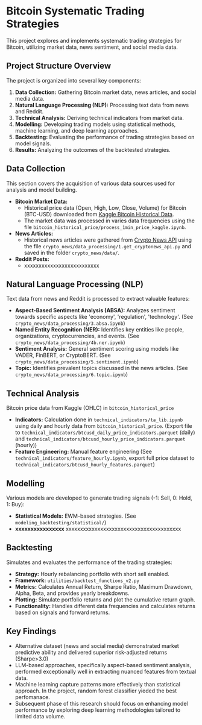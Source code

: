 # Bitcoin Systematic Trading Strategies

This project explores and implements systematic trading strategies for Bitcoin, utilizing market data, news sentiment, and social media data.

## Project Structure Overview

The project is organized into several key components:

1. **Data Collection:** Gathering Bitcoin market data, news articles, and social media data.
2. **Natural Language Processing (NLP):** Processing text data from news and Reddit.
3. **Technical Analysis:** Deriving technical indicators from market data.
4. **Modelling:** Developing trading models using statistical methods, machine learning, and deep learning approaches.
5. **Backtesting:** Evaluating the performance of trading strategies based on model signals.
6. **Results:** Analyzing the outcomes of the backtested strategies.

## Data Collection

This section covers the acquisition of various data sources used for analysis and model building.

* **Bitcoin Market Data:**
  * Historical price data (Open, High, Low, Close, Volume) for Bitcoin (BTC-USD) downloaded from [Kaggle Bitcoin Historical Data](https://www.kaggle.com/datasets/mczielinski/bitcoin-historical-data).
  * The market data was processed in varies data frequencies using the file `bitcoin_historical_price/process_1min_price_kaggle.ipynb`.
* **News Articles:**
  * Historical news articles were gathered from [Crypto News API](https://cryptonews-api.com/) using the file `crypto_news/data_processing/1.get_cryptonews_api.py` and saved in the folder `crypto_news/data/`.
* **Reddit Posts:**
  * xxxxxxxxxxxxxxxxxxxxxxxxxx

## Natural Language Processing (NLP)

Text data from news and Reddit is processed to extract valuable features:

* **Aspect-Based Sentiment Analysis (ABSA):** Analyzes sentiment towards specific aspects like 'economy', 'regulation', 'technology'. (See `crypto_news/data_processing/3.absa.ipynb`)
* **Named Entity Recognition (NER):** Identifies key entities like people, organizations, cryptocurrencies, and events. (See `crypto_news/data_processing/4b.ner.ipynb`)
* **Sentiment Analysis:** General sentiment scoring using models like VADER, FinBERT, or CryptoBERT. (See `crypto_news/data_processing/5.sentiment.ipynb`)
* **Topic:** Identifies prevalent topics discussed in the news articles. (See `crypto_news/data_processing/6.topic.ipynb`)

## Technical Analysis

Bitcoin price data from Kaggle (OHLC) in `bitcoin_historical_price`

* **Indicators:** Calculation done in `technical_indicators/ta_lib.ipynb` using daily and hourly data from `bitcoin_historical_price`.
  (Export file to `technical_indicators/btcusd_daily_price_indicators.parquet` (daily) and `technical_indicators/btcusd_hourly_price_indicators.parquet` (hourly))
* **Feature Engineering:** Manual feature engineering (See `technical_indicators/feature_hourly.ipynb`, export full price dataset to `technical_indicators/btcusd_hourly_features.parquet`)
  
## Modelling

Various models are developed to generate trading signals (-1: Sell, 0: Hold, 1: Buy):

* **Statistical Models:** EWM-based strategies. (See `modeling_backtesting/statistical/`)
* **xxxxxxxxxxxxxxxx** xxxxxxxxxxxxxxxxxxxxxxxxxxxxxxxxxxxxxxxx

## Backtesting

Simulates and evaluates the performance of the trading strategies:

* **Strategy:** Hourly rebalancing portfolio with short sell enabled.
* **Framework:** `utilities/backtest_functions_v2.py`
* **Metrics:** Calculates Annual Return, Sharpe Ratio, Maximum Drawdown, Alpha, Beta, and provides yearly breakdowns.
* **Plotting:** Simulate portfolio returns and plot the cumulative return graph.
* **Functionality:** Handles different data frequencies and calculates returns based on signals and forward returns.

## Key Findings

* Alternative dataset (news and social media) demonstrated market predictive ability and delivered superior risk-adjusted returns (Sharpe>3.0)
* LLM-based approaches, specifically aspect-based sentiment analysis, performed exceptionally well in extracting nuanced features from textual data.
* Machine learning capture patterns more effectively than statistical approach. In the project, random forest classifier yieded the best perfomanace.
* Subsequent phase of this research should focus on enhancing model performance by exploring deep learning methodologies tailored to limited data volume.
